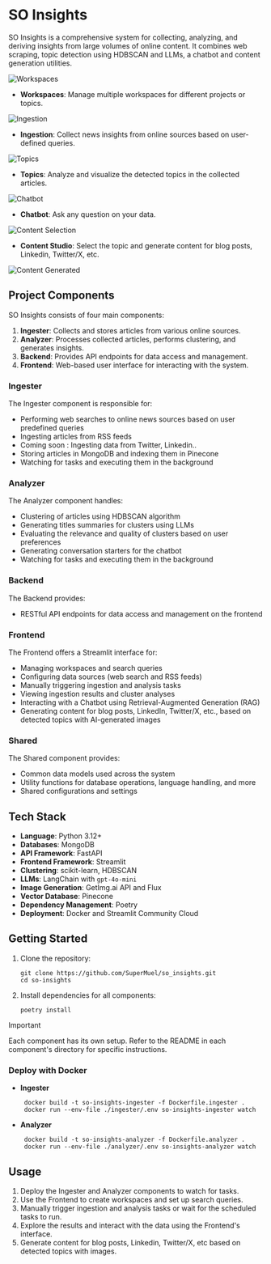 # SO Insights

SO Insights is a comprehensive system for collecting, analyzing, and deriving insights from large volumes of online content. It combines web scraping, topic detection using HDBSCAN and LLMs, a chatbot and content generation utilities.


![Workspaces](assets/workspaces.png)
- **Workspaces**: Manage multiple workspaces for different projects or topics.

![Ingestion](assets/ingestion.png)
- **Ingestion**: Collect news insights from online sources based on user-defined queries.

![Topics](assets/topics.png)
- **Topics**: Analyze and visualize the detected topics in the collected articles.

![Chatbot](assets/chatbot.png)
- **Chatbot**: Ask any question on your data.

![Content Selection](assets/content_selection.png)
- **Content Studio**: Select the topic and generate content for blog posts, Linkedin, Twitter/X, etc.

![Content Generated](assets/content_generated.png)


## Project Components

SO Insights consists of four main components:

1. **Ingester**: Collects and stores articles from various online sources.
2. **Analyzer**: Processes collected articles, performs clustering, and generates insights.
3. **Backend**: Provides API endpoints for data access and management.
4. **Frontend**: Web-based user interface for interacting with the system.

### Ingester

The Ingester component is responsible for:
- Performing web searches to online news sources based on user predefined queries
- Ingesting articles from RSS feeds
- Coming soon : Ingesting data from Twitter, Linkedin.. 
- Storing articles in MongoDB and indexing them in Pinecone
- Watching for tasks and executing them in the background

### Analyzer

The Analyzer component handles:
- Clustering of articles using HDBSCAN algorithm
- Generating titles summaries for clusters using LLMs
- Evaluating the relevance and quality of clusters based on user preferences
- Generating conversation starters for the chatbot
- Watching for tasks and executing them in the background

### Backend

The Backend provides:
- RESTful API endpoints for data access and management on the frontend

### Frontend

The Frontend offers a Streamlit interface for:

- Managing workspaces and search queries
- Configuring data sources (web search and RSS feeds)
- Manually triggering ingestion and analysis tasks
- Viewing ingestion results and cluster analyses
- Interacting with a Chatbot using Retrieval-Augmented Generation (RAG)
- Generating content for blog posts, LinkedIn, Twitter/X, etc., based on detected topics with AI-generated images

### Shared

The Shared component provides:

- Common data models used across the system
- Utility functions for database operations, language handling, and more
- Shared configurations and settings

## Tech Stack

- **Language**: Python 3.12+
- **Databases**: MongoDB
- **API Framework**: FastAPI
- **Frontend Framework**: Streamlit
- **Clustering**: scikit-learn, HDBSCAN
- **LLMs**: LangChain with `gpt-4o-mini`
- **Image Generation**: GetImg.ai API and Flux
- **Vector Database**: Pinecone
- **Dependency Management**: Poetry
- **Deployment**: Docker and Streamlit Community Cloud

## Getting Started

1. Clone the repository:
   ```
   git clone https://github.com/SuperMuel/so_insights.git
   cd so-insights
   ```

2. Install dependencies for all components:
   ```
   poetry install
   ```

> [!IMPORTANT]
> Each component has its own setup. Refer to the README in each component's directory for specific instructions.

### Deploy with Docker
- **Ingester**
   ```
    docker build -t so-insights-ingester -f Dockerfile.ingester .
    docker run --env-file ./ingester/.env so-insights-ingester watch
    ```
- **Analyzer**
    ```
     docker build -t so-insights-analyzer -f Dockerfile.analyzer .
     docker run --env-file ./analyzer/.env so-insights-analyzer watch
     ```



## Usage

1. Deploy the Ingester and Analyzer components to watch for tasks.
2. Use the Frontend to create workspaces and set up search queries.
3. Manually trigger ingestion and analysis tasks or wait for the scheduled tasks to run.
4. Explore the results and interact with the data using the Frontend's interface.
5. Generate content for blog posts, Linkedin, Twitter/X, etc based on detected topics with images.
